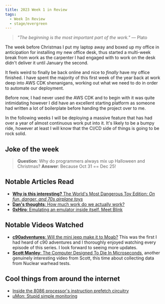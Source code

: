 ```yaml
---
title: 2023 Week 1 in Review
tags:
  - Week In Review
  - stage/evergreen
---
```


> _"The beginning is the most important part of the work."_
> — Plato

The week before Christmas I put my laptop away and boxed up my office in anticipation for installing my new office desk, thus started a multi-week break from work as the carpenter I had engaged with to work on the desk didn't deliver it until January the second.

It feels weird to finally be back online and nice to _finally_ have my office finished. I have spent the majority of this first week of the year back at work deep into AWS CDK shenanigans, working out what we need to do in order to automate our deployment.

Before now, I had never used the AWS CDK and to begin with it was quite intimidating however I did have an excellent starting platform as someone had written a lot of boilerplate before handing the project over to me.

In the following weeks I will be deploying a massive feature that has had over a year of almost continuous work put into it. It's likely to be a bumpy ride, however at least I will know that the CI/CD side of things is going to be rock solid.

## Joke of the week
> **Question**: Why do programmers always mix up Halloween and Christmas?
> **Answer**: Because Oct 31 == Dec 25!

## Notable Articles Read
- [**Why is this interesting?** The World's Most Dangerous Toy Edition: _On fun, danger, and 70s airplane toys_](https://whyisthisinteresting.substack.com/p/the-worlds-most-dangerous-toy-edition)
- [**Dan's thoughts**: How much work do we actually work?](https://jdan.dev/how-much-work-do-we-actually-work/)
- [**0xHiro**: Emulating an emulator inside itself. Meet Blink](https://hiro.codes/read/emulating-an-emulator-inside-itself.-meet-blink)

## Notable Videos Watched
- [**c90adventures**: Will the mini jeep make it to Moab?](https://www.youtube.com/watch?v=a8Bvy8wHD7g&list=PLiUJqMrz7-QM8jCIKhGcL0gse4mglPS80) This was the first I had heard of c90 adventures and I thoroughly enjoyed watching every episode of this series. I look forward to seeing more updates.
- [**Scott Manley**: The Computer Designed To Die In Microseconds](https://www.youtube.com/watch?v=FYdAT0v4DHs), another genuinely interesting video from Scott, this time about collecting data from Nuclear warhead tests.

## Cool things from around the internet
- [Inside the 8086 processor's instruction prefetch circuitry](https://www.righto.com/2023/01/inside-8086-processors-instruction.html)
- [μMon: Stupid simple monitoring](https://tomscii.sig7.se/2022/07/uMon-stupid-simple-monitoring)